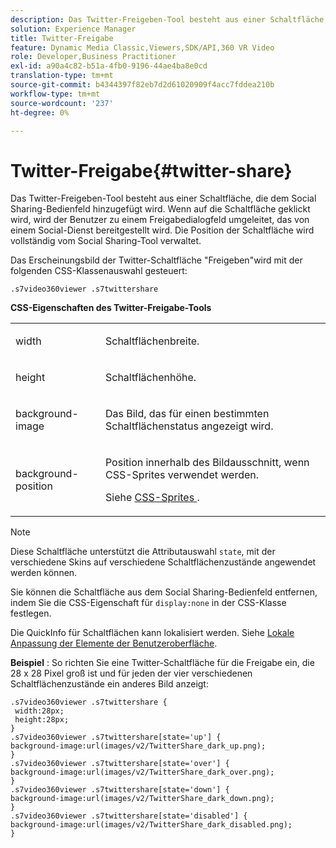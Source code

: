 ```yaml
---
description: Das Twitter-Freigeben-Tool besteht aus einer Schaltfläche, die dem Social Sharing-Bedienfeld hinzugefügt wird. Wenn auf die Schaltfläche geklickt wird, wird der Benutzer zu einem Freigabedialogfeld umgeleitet, das von einem Social-Dienst bereitgestellt wird. Die Position der Schaltfläche wird vollständig vom Social Sharing-Tool verwaltet.
solution: Experience Manager
title: Twitter-Freigabe
feature: Dynamic Media Classic,Viewers,SDK/API,360 VR Video
role: Developer,Business Practitioner
exl-id: a90a4c82-b51a-4fb0-9196-44ae4ba8e0cd
translation-type: tm+mt
source-git-commit: b4344397f82eb7d2d61020909f4acc7fddea210b
workflow-type: tm+mt
source-wordcount: '237'
ht-degree: 0%

---
```


# Twitter-Freigabe{#twitter-share}

Das Twitter-Freigeben-Tool besteht aus einer Schaltfläche, die dem Social Sharing-Bedienfeld hinzugefügt wird. Wenn auf die Schaltfläche geklickt wird, wird der Benutzer zu einem Freigabedialogfeld umgeleitet, das von einem Social-Dienst bereitgestellt wird. Die Position der Schaltfläche wird vollständig vom Social Sharing-Tool verwaltet.

<!--<a id="section_ADDF98E91AF24F618289D1682A5FB13A"></a>-->

Das Erscheinungsbild der Twitter-Schaltfläche &quot;Freigeben&quot;wird mit der folgenden CSS-Klassenauswahl gesteuert:

```
.s7video360viewer .s7twittershare
```

**CSS-Eigenschaften des Twitter-Freigabe-Tools**

<table id="table_C48C56E696304C9BAFEE71BA9EA9A174"> 
 <tbody> 
  <tr> 
   <td colname="col1"> <p> <span class="codeph"> width </span> </p> </td> 
   <td colname="col2"> <p>Schaltflächenbreite. </p> </td> 
  </tr> 
  <tr> 
   <td colname="col1"> <p> <span class="codeph"> height </span> </p> </td> 
   <td colname="col2"> <p>Schaltflächenhöhe. </p> </td> 
  </tr> 
  <tr> 
   <td colname="col1"> <p> <span class="codeph"> background-image  </span> </p> </td> 
   <td colname="col2"> <p> Das Bild, das für einen bestimmten Schaltflächenstatus angezeigt wird. </p> </td> 
  </tr> 
  <tr> 
   <td colname="col1"> <p> <span class="codeph"> background-position  </span> </p> </td> 
   <td colname="col2"> <p> Position innerhalb des Bildausschnitt, wenn CSS-Sprites verwendet werden. </p> <p>Siehe <a href="../../../c-html5-aem-asset-viewers/c-html5-aem-video360/c-html5-aem-video360-customizingviewer/c-html5-aem-video360-customizingviewer.md#section-9b6d8d601cb441d08214dada7bb4eddc" format="dita" scope="local"> CSS-Sprites </a>. </p> </td> 
  </tr> 
 </tbody> 
</table>

>[!NOTE]
>
>Diese Schaltfläche unterstützt die Attributauswahl `state`, mit der verschiedene Skins auf verschiedene Schaltflächenzustände angewendet werden können.

Sie können die Schaltfläche aus dem Social Sharing-Bedienfeld entfernen, indem Sie die CSS-Eigenschaft für `display:none` in der CSS-Klasse festlegen.

Die QuickInfo für Schaltflächen kann lokalisiert werden. Siehe [Lokale Anpassung der Elemente der Benutzeroberfläche](../../../c-html5-aem-asset-viewers/c-html5-aem-video360/c-html5-aem-video360-localization.md#concept-16262b8096474d6c9c018c3e99110dd1).

**Beispiel** : So richten Sie eine Twitter-Schaltfläche für die Freigabe ein, die 28 x 28 Pixel groß ist und für jeden der vier verschiedenen Schaltflächenzustände ein anderes Bild anzeigt:

```
.s7video360viewer .s7twittershare { 
 width:28px; 
 height:28px; 
} 
.s7video360viewer .s7twittershare[state='up'] { 
background-image:url(images/v2/TwitterShare_dark_up.png); 
} 
.s7video360viewer .s7twittershare[state='over'] { 
background-image:url(images/v2/TwitterShare_dark_over.png); 
} 
.s7video360viewer .s7twittershare[state='down'] { 
background-image:url(images/v2/TwitterShare_dark_down.png); 
} 
.s7video360viewer .s7twittershare[state='disabled'] { 
background-image:url(images/v2/TwitterShare_dark_disabled.png); 
}
```
